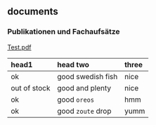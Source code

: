 ## documents

### Publikationen und Fachaufsätze

[Test.pdf](https://clear-clean.github.io/publications/german/30.pdf)

| head1        | head two          | three |
|:-------------|:------------------|:------|
| ok           | good swedish fish | nice  |
| out of stock | good and plenty   | nice  |
| ok           | good `oreos`      | hmm   |
| ok           | good `zoute` drop | yumm  |